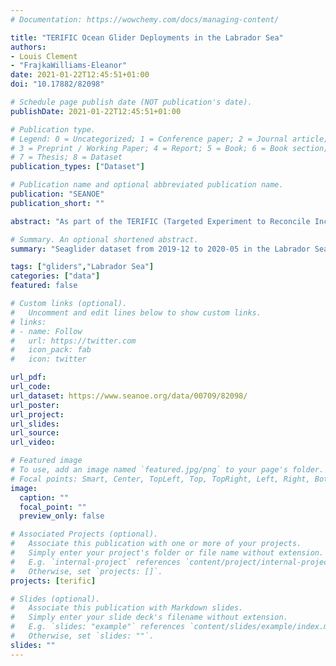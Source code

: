 ```yaml
---
# Documentation: https://wowchemy.com/docs/managing-content/

title: "TERIFIC Ocean Glider Deployments in the Labrador Sea"
authors: 
- Louis Clement
- "FrajkaWilliams-Eleanor"
date: 2021-01-22T12:45:51+01:00
doi: "10.17882/82098"

# Schedule page publish date (NOT publication's date).
publishDate: 2021-01-22T12:45:51+01:00

# Publication type.
# Legend: 0 = Uncategorized; 1 = Conference paper; 2 = Journal article;
# 3 = Preprint / Working Paper; 4 = Report; 5 = Book; 6 = Book section;
# 7 = Thesis; 8 = Dataset
publication_types: ["Dataset"]

# Publication name and optional abbreviated publication name.
publication: "SEANOE"
publication_short: ""

abstract: "As part of the TERIFIC (Targeted Experiment to Reconcile Increased Freshwater with Increased Convection) project funded by the European Research Council, two Kongsberg Seagliders (sg602 and sg638) were deployed offshore of Qaqortoq, southwest of Greenland, in December 2019 from the 30-m research vessel Adolf Jensen. Both gliders were retrieved in Trinity Bay on the Labrador coast of Canada in May 2020 from a fishing boat. Glider sg602 had a standard fairing and a standard hardware; glider sg638 had an ogive fairing and was equipped with a science controller. Unpumped CTDs (Conductivity, Temperature, and Depth), referred to as CT sails and provided by Sea-Bird Electronics (Bellevue, WA) were mounted on both Seagliders with a sampling frequency of 0.1 Hz. An Aanderaa oxygen optode was also fixed on both gliders but only sg638 returned measurements of dissolved oxygen concentration. Both gliders were equipped with WETLabs (Western Environmental Technologies Laboratories) BBFL2 ECO Puck that measures chlorophyll, colored dissolved organic matter and optical backscatter (700 nm). Initial processing with the University of Washington’s basestation corrects for the thermal-inertia effect of the CT sail. Both gliders were processed with the GliderTools toolbox (Gregor et al., 2019) to determine adjusted temperature and salinity variables."

# Summary. An optional shortened abstract.
summary: "Seaglider dataset from 2019-12 to 2020-05 in the Labrador Sea"

tags: ["gliders","Labrador Sea"]
categories: ["data"]
featured: false

# Custom links (optional).
#   Uncomment and edit lines below to show custom links.
# links:
# - name: Follow
#   url: https://twitter.com
#   icon_pack: fab
#   icon: twitter

url_pdf:
url_code:
url_dataset: https://www.seanoe.org/data/00709/82098/
url_poster:
url_project:
url_slides:
url_source:
url_video:

# Featured image
# To use, add an image named `featured.jpg/png` to your page's folder. 
# Focal points: Smart, Center, TopLeft, Top, TopRight, Left, Right, BottomLeft, Bottom, BottomRight.
image:
  caption: ""
  focal_point: ""
  preview_only: false

# Associated Projects (optional).
#   Associate this publication with one or more of your projects.
#   Simply enter your project's folder or file name without extension.
#   E.g. `internal-project` references `content/project/internal-project/index.md`.
#   Otherwise, set `projects: []`.
projects: [terific]

# Slides (optional).
#   Associate this publication with Markdown slides.
#   Simply enter your slide deck's filename without extension.
#   E.g. `slides: "example"` references `content/slides/example/index.md`.
#   Otherwise, set `slides: ""`.
slides: ""
---
```

